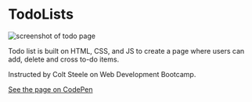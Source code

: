 # TodoLists

![screenshot of todo page](https://media.giphy.com/media/UX4LS3MNCj8lPDj21V/giphy.gif)

Todo list is built on HTML, CSS, and JS to create a page where users can add, delete and cross to-do items.

Instructed by Colt Steele on Web Development Bootcamp.

<a href="https://codepen.io/ling1021/pen/gOPNEWz">See the page on CodePen</a>
